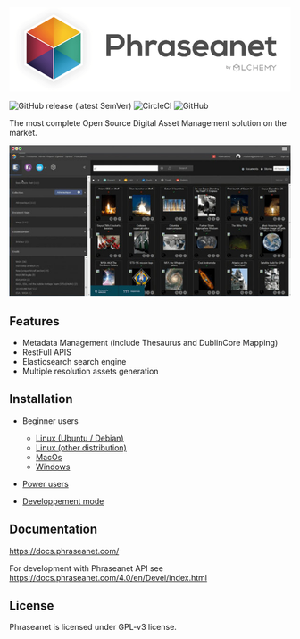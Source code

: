 ![Phraseanet logo](doc/pic/phraseanetLogo.png)

![GitHub release (latest SemVer)](https://img.shields.io/github/v/release/alchemy-fr/Phraseanet)
![CircleCI](https://img.shields.io/circleci/build/github/alchemy-fr/Phraseanet/master)
![GitHub](https://img.shields.io/github/license/alchemy-fr/Phraseanet)


The most complete Open Source Digital Asset Management solution on the market.

![Phraseanet logo](doc/pic/phraseanetUI.jpg)

## Features

 - Metadata Management (include Thesaurus and DublinCore Mapping)
 - RestFull APIS
 - Elasticsearch search engine
 - Multiple resolution assets generation

## Installation

 - Beginner users
    - [Linux (Ubuntu / Debian)](./doc/installDebian.md)
    - [Linux (other distribution)](./doc/installLinux.md)
    - [MacOs](./doc/installMacOs.md)
    - [Windows](./doc/installWindows.md)
    
 - [Power users](./doc/installPowerUsers.md) 
 
 - [Developpement mode](./doc/installDev.md)

## Documentation

https://docs.phraseanet.com/

For development with Phraseanet API see https://docs.phraseanet.com/4.0/en/Devel/index.html

## License

Phraseanet is licensed under GPL-v3 license.






